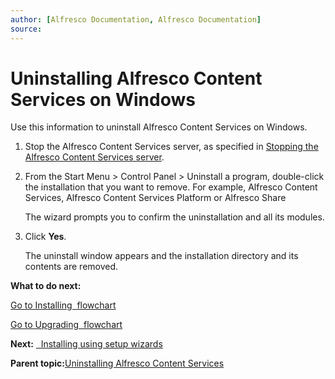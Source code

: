 ```yaml
---
author: [Alfresco Documentation, Alfresco Documentation]
source: 
---
```


# Uninstalling Alfresco Content Services on Windows

Use this information to uninstall Alfresco Content Services on Windows.

1.  Stop the Alfresco Content Services server, as specified in [Stopping the Alfresco Content Services server](alfresco-stop.md).

2.  From the Start Menu \> Control Panel \> Uninstall a program, double-click the installation that you want to remove. For example, Alfresco Content Services, Alfresco Content Services Platform or Alfresco Share

    The wizard prompts you to confirm the uninstallation and all its modules.

3.  Click **Yes**.

    The uninstall window appears and the installation directory and its contents are removed.


**What to do next:**

[Go to Installing  flowchart](../concepts/install-singleinstance.md)

[Go to Upgrading  flowchart](../concepts/upgrade-singleinstance.md) 

**Next:** [  Installing using setup wizards](../concepts/installs-eval-intro.md)

**Parent topic:**[Uninstalling Alfresco Content Services](../concepts/uninstall-overview.md)

